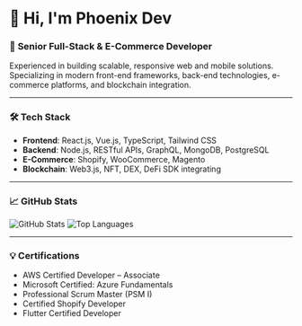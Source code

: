 # 👋 Hi, I'm Phoenix Dev

### 🚀 **Senior Full-Stack & E-Commerce Developer**  
Experienced in building scalable, responsive web and mobile solutions. 
<br/>Specializing in modern front-end frameworks, back-end technologies, e-commerce platforms, and blockchain integration.

---

### 🛠️ **Tech Stack**
- **Frontend**: React.js, Vue.js, TypeScript, Tailwind CSS  
- **Backend**: Node.js, RESTful APIs, GraphQL, MongoDB, PostgreSQL  
- **E-Commerce**: Shopify, WooCommerce, Magento  
- **Blockchain**: Web3.js, NFT, DEX, DeFi SDK integrating 

---

### 📈 **GitHub Stats**

![GitHub Stats](https://github-readme-stats.vercel.app/api?username=phoenixdev0117&show_icons=true&theme=radical)      ![Top Languages](https://github-readme-stats.vercel.app/api/top-langs/?username=phoenixdev0117&layout=compact&theme=radical)

---

### 💡 **Certifications**
- AWS Certified Developer – Associate  
- Microsoft Certified: Azure Fundamentals  
- Professional Scrum Master (PSM I)  
- Certified Shopify Developer  
- Flutter Certified Developer  

